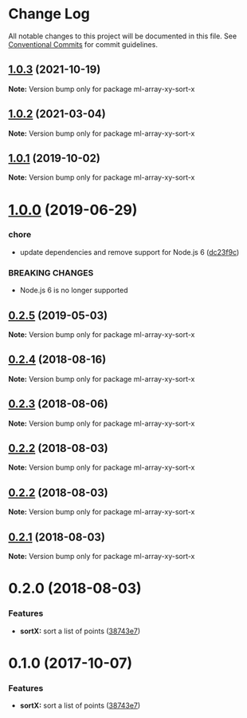 # Change Log

All notable changes to this project will be documented in this file.
See [Conventional Commits](https://conventionalcommits.org) for commit guidelines.

## [1.0.3](https://github.com/mljs/array-xy/compare/ml-array-xy-sort-x@1.0.2...ml-array-xy-sort-x@1.0.3) (2021-10-19)

**Note:** Version bump only for package ml-array-xy-sort-x





## [1.0.2](https://github.com/mljs/array-xy/compare/ml-array-xy-sort-x@1.0.1...ml-array-xy-sort-x@1.0.2) (2021-03-04)

**Note:** Version bump only for package ml-array-xy-sort-x





## [1.0.1](https://github.com/mljs/array-xy/compare/ml-array-xy-sort-x@1.0.0...ml-array-xy-sort-x@1.0.1) (2019-10-02)

**Note:** Version bump only for package ml-array-xy-sort-x





# [1.0.0](https://github.com/mljs/array-xy/compare/ml-array-xy-sort-x@0.2.5...ml-array-xy-sort-x@1.0.0) (2019-06-29)


### chore

* update dependencies and remove support  for Node.js 6 ([dc23f9c](https://github.com/mljs/array-xy/commit/dc23f9c))


### BREAKING CHANGES

* Node.js 6 is no longer supported





## [0.2.5](https://github.com/mljs/array-xy/compare/ml-array-xy-sort-x@0.2.4...ml-array-xy-sort-x@0.2.5) (2019-05-03)

**Note:** Version bump only for package ml-array-xy-sort-x





<a name="0.2.4"></a>
## [0.2.4](https://github.com/mljs/array-xy/compare/ml-array-xy-sort-x@0.2.3...ml-array-xy-sort-x@0.2.4) (2018-08-16)




**Note:** Version bump only for package ml-array-xy-sort-x

<a name="0.2.3"></a>
## [0.2.3](https://github.com/mljs/array-xy/compare/ml-array-xy-sort-x@0.2.2...ml-array-xy-sort-x@0.2.3) (2018-08-06)




**Note:** Version bump only for package ml-array-xy-sort-x

<a name="0.2.2"></a>
## [0.2.2](https://github.com/mljs/array-xy/compare/ml-array-xy-sort-x@0.2.2...ml-array-xy-sort-x@0.2.2) (2018-08-03)




**Note:** Version bump only for package ml-array-xy-sort-x

<a name="0.2.2"></a>
## [0.2.2](https://github.com/mljs/array-xy/compare/ml-array-xy-sort-x@0.2.1...ml-array-xy-sort-x@0.2.2) (2018-08-03)




**Note:** Version bump only for package ml-array-xy-sort-x

<a name="0.2.1"></a>
## [0.2.1](https://github.com/mljs/array-xy/compare/ml-array-xy-sort-x@0.2.0...ml-array-xy-sort-x@0.2.1) (2018-08-03)

**Note:** Version bump only for package ml-array-xy-sort-x





<a name="0.2.0"></a>
# 0.2.0 (2018-08-03)


### Features

* **sortX:** sort a list of points ([38743e7](https://github.com/mljs/array-xy/commit/38743e7))





<a name="0.1.0"></a>
# 0.1.0 (2017-10-07)


### Features

* **sortX:** sort a list of points ([38743e7](https://github.com/mljs/array-xy/commit/38743e7))
